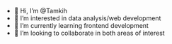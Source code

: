 - 👋 Hi, I’m @Tamkih
- 👀 I’m interested in data analysis/web development 
- 🌱 I’m currently learning frontend development 
- 💞️ I’m looking to collaborate in both areas of interest 


<!---
Tamkih/Tamkih is a ✨ special ✨ repository because its `README.md` (this file) appears on your GitHub profile.
You can click the Preview link to take a look at your changes.
--->
